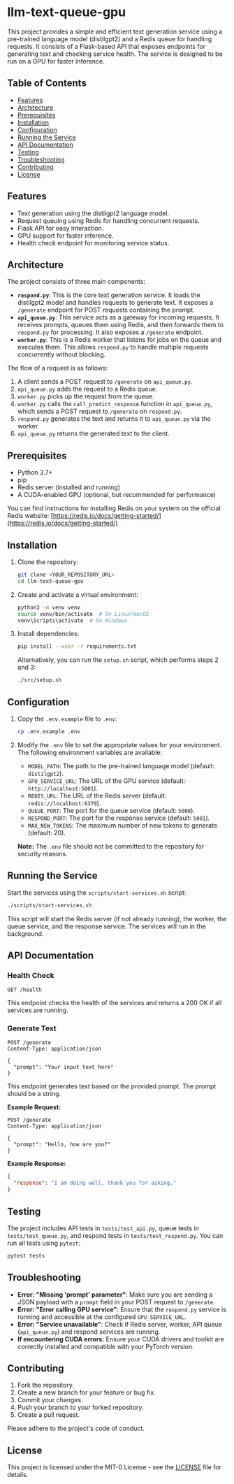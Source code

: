 # llm-text-queue-gpu

This project provides a simple and efficient text generation service using a pre-trained language model (distilgpt2) and a Redis queue for handling requests. It consists of a Flask-based API that exposes endpoints for generating text and checking service health. The service is designed to be run on a GPU for faster inference.

## Table of Contents

- [Features](#features)
- [Architecture](#architecture)
- [Prerequisites](#prerequisites)
- [Installation](#installation)
- [Configuration](#configuration)
- [Running the Service](#running-the-service)
- [API Documentation](#api-documentation)
- [Testing](#testing)
- [Troubleshooting](#troubleshooting)
- [Contributing](#contributing)
- [License](#license)

## Features

*   Text generation using the distilgpt2 language model.
*   Request queuing using Redis for handling concurrent requests.
*   Flask API for easy interaction.
*   GPU support for faster inference.
*   Health check endpoint for monitoring service status.

## Architecture

The project consists of three main components:

*   **`respond.py`**: This is the core text generation service. It loads the distilgpt2 model and handles requests to generate text. It exposes a `/generate` endpoint for POST requests containing the prompt.
*   **`api_queue.py`**: This service acts as a gateway for incoming requests. It receives prompts, queues them using Redis, and then forwards them to `respond.py` for processing. It also exposes a `/generate` endpoint.
*   **`worker.py`**: This is a Redis worker that listens for jobs on the queue and executes them. This allows `respond.py` to handle multiple requests concurrently without blocking.

The flow of a request is as follows:

1.  A client sends a POST request to `/generate` on `api_queue.py`.
2.  `api_queue.py` adds the request to a Redis queue.
3.  `worker.py` picks up the request from the queue.
4.  `worker.py` calls the `call_predict_response` function in `api_queue.py`, which sends a POST request to `/generate` on `respond.py`.
5.  `respond.py` generates the text and returns it to `api_queue.py` via the worker.
6.  `api_queue.py` returns the generated text to the client.

## Prerequisites

*   Python 3.7+
*   pip
*   Redis server (installed and running)
*   A CUDA-enabled GPU (optional, but recommended for performance)

You can find instructions for installing Redis on your system on the official Redis website: [https://redis.io/docs/getting-started/](https://redis.io/docs/getting-started/)

## Installation

1.  Clone the repository:

    ```bash
    git clone <YOUR_REPOSITORY_URL>
    cd llm-text-queue-gpu
    ```

2.  Create and activate a virtual environment:

    ```bash
    python3 -m venv venv
    source venv/bin/activate  # On Linux/macOS
    venv\Scripts\activate  # On Windows
    ```

3.  Install dependencies:

    ```bash
    pip install --user -r requirements.txt
    ```

    Alternatively, you can run the `setup.sh` script, which performs steps 2 and 3:

    ```bash
    ./src/setup.sh
    ```

## Configuration

1.  Copy the `.env.example` file to `.env`:

    ```bash
    cp .env.example .env
    ```

2.  Modify the `.env` file to set the appropriate values for your environment. The following environment variables are available:

    *   `MODEL_PATH`: The path to the pre-trained language model (default: `distilgpt2`).
    *   `GPU_SERVICE_URL`: The URL of the GPU service (default: `http://localhost:5001`).
    *   `REDIS_URL`: The URL of the Redis server (default: `redis://localhost:6379`).
    *   `QUEUE_PORT`: The port for the queue service (default: `5000`).
    *   `RESPOND_PORT`: The port for the response service (default: `5001`).
    *   `MAX_NEW_TOKENS`: The maximum number of new tokens to generate (default: 20).

    **Note:** The `.env` file should not be committed to the repository for security reasons.

## Running the Service

Start the services using the `scripts/start-services.sh` script:

```bash
./scripts/start-services.sh
```

This script will start the Redis server (if not already running), the worker, the queue service, and the response service. The services will run in the background.

## API Documentation

### Health Check

```http
GET /health
```

This endpoint checks the health of the services and returns a 200 OK if all services are running.

### Generate Text

```http
POST /generate
Content-Type: application/json

{
  "prompt": "Your input text here"
}
```

This endpoint generates text based on the provided prompt. The prompt should be a string.

**Example Request:**

```http
POST /generate
Content-Type: application/json

{
  "prompt": "Hello, how are you?"
}
```

**Example Response:**

```json
{
  "response": "I am doing well, thank you for asking."
}
```

## Testing

The project includes API tests in `tests/test_api.py`, queue tests in `tests/test_queue.py`, and respond tests in `tests/test_respond.py`. You can run all tests using `pytest`:

```bash
pytest tests
```

## Troubleshooting

*   **Error: "Missing 'prompt' parameter"**: Make sure you are sending a JSON payload with a `prompt` field in your POST request to `/generate`.
*   **Error: "Error calling GPU service"**: Ensure that the `respond.py` service is running and accessible at the configured `GPU_SERVICE_URL`.
*   **Error: "Service unavailable"**: Check if Redis server, worker, API queue (`api_queue.py`) and respond services are running.
*   **If encountering CUDA errors:** Ensure your CUDA drivers and toolkit are correctly installed and compatible with your PyTorch version.

## Contributing

1.  Fork the repository.
2.  Create a new branch for your feature or bug fix.
3.  Commit your changes.
4.  Push your branch to your forked repository.
5.  Create a pull request.

Please adhere to the project's code of conduct.

## License

This project is licensed under the MIT-0 License - see the [LICENSE](LICENSE) file for details.
